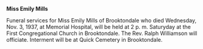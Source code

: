 **Miss Emily Mills**

Funeral services for Miss Emily Mills of Brooktondale who died Wednesday, Nov. 3, 1937, at Memorial Hospital, will be held at 2 p. m. Saturyday at the First Congregational Church in Brooktondale. The Rev. Ralph Williamson will officiate. Interment will be at Quick Cemetery in Brooktondale.